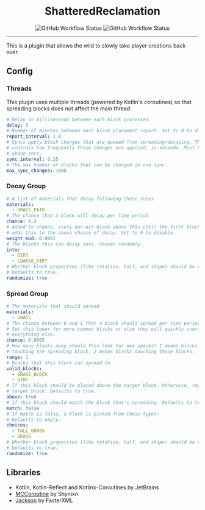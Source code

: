 <h1 align="center">ShatteredReclamation</h1>
<p align="center">
<img alt="GitHub Workflow Status" src="https://img.shields.io/github/workflow/status/ShatteredSoftware/ShatteredReclamation/prerelease?label=Prerelease&style=for-the-badge">
<img alt="GitHub Workflow Status" src="https://img.shields.io/github/workflow/status/ShatteredSoftware/ShatteredReclamation/tagged-release?label=Release&style=for-the-badge">
</p>
<hr>

This is a plugin that allows the wild to slowly take player creations back over.

## Config

### Threads

This plugin uses multiple threads (powered by Kotlin's coroutines) so that 
spreading blocks does not affect the main thread.
```yaml
# Delay in milliseconds between each block processed.
delay: 5
# Number of minutes between each block placement report. Set to 0 to disable.
report_interval: 1.0
# Syncs apply block changes that are queued from spreading/decaying. This 
# controls how frequently those changes are applied, in seconds. Must be set
# above zero.
sync_interval: 0.25
# The max number of blocks that can be changed in one sync.
max_sync_changes: 1000
```

### Decay Group
```yaml
# A list of materials that decay following these rules
materials:
  - GRASS_PATH
# The chance that a block will decay per time period
chance: 0.2
# Added to chance, every non-air block above this until the first block 
# adds this to the above chance of decay. Set to 0 to disable.
weight_mod: 0.0001
# The blocks this can decay into, chosen randomly.
into:
  - DIRT
  - COARSE_DIRT
# Whether block properties (like rotation, half, and shape) should be randomized.
# Defaults to true.
randomize: true
```
### Spread Group
```yaml
# The materials that should spread
materials:
  - GRASS
# The chance between 0 and 1 that a block should spread per time period. 
# Set this lower for more common blocks or else they will quickly overtake 
# everything else.
chance: 0.0005
# How many blocks away should this look for new spaces? 1 means blocks directly
# touching the spreading block, 2 means blocks touching those blocks.
range: 1
# Blocks that this block can spread to
valid_blocks:
  - GRASS_BLOCK
  - DIRT
# If this block should be placed above the target block. Otherwise, replaces the
# target block. Defaults to true.
above: true
# If this block should match the block that's spreading. Defaults to true.
match: false
# If match is false, a block is picked from these types:
# Defaults to empty.
choices: 
  - TALL_GRASS
  - GRASS
# Whether block properties (like rotation, half, and shape) should be randomized.
# Defaults to true.
randomize: true
```

## Libraries
* Kotlin, Kotlin-Reflect and Kotlinx-Coroutines by JetBrains
* [MCCoroutine](https://github.com/Shynixn/MCCoroutine) by Shynixn
* [Jackson](https://github.com/FasterXML/jackson) by FasterXML